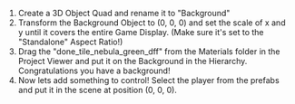 1. Create a 3D Object Quad and rename it to "Background"
2. Transform the Background Object to (0, 0, 0) and set the scale of x and y until it covers the entire Game Display. (Make sure it's set to the "Standalone" Aspect Ratio!)
3. Drag the "done_tile_nebula_green_dff" from the Materials folder in the Project Viewer and put it on the Background in the Hierarchy. Congratulations you have a background!
4. Now lets add something to control! Select the player from the prefabs and put it in the scene at position (0, 0, 0). 